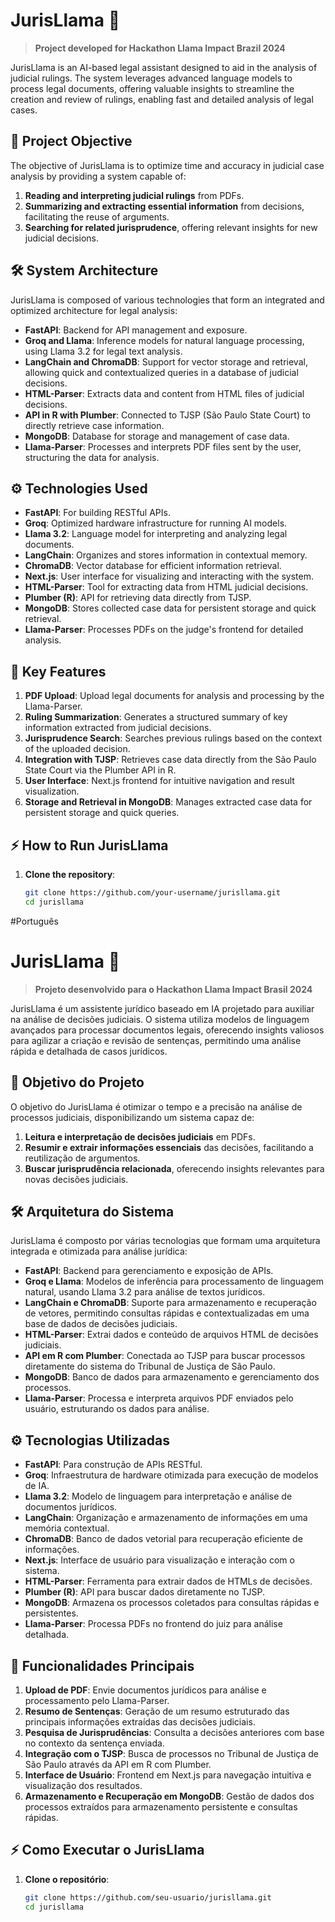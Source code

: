 # JurisLlama 🦙

> **Project developed for Hackathon Llama Impact Brazil 2024**

JurisLlama is an AI-based legal assistant designed to aid in the analysis of judicial rulings. The system leverages advanced language models to process legal documents, offering valuable insights to streamline the creation and review of rulings, enabling fast and detailed analysis of legal cases.

## 🚀 Project Objective

The objective of JurisLlama is to optimize time and accuracy in judicial case analysis by providing a system capable of:

1. **Reading and interpreting judicial rulings** from PDFs.
2. **Summarizing and extracting essential information** from decisions, facilitating the reuse of arguments.
3. **Searching for related jurisprudence**, offering relevant insights for new judicial decisions.

## 🛠️ System Architecture

JurisLlama is composed of various technologies that form an integrated and optimized architecture for legal analysis:

- **FastAPI**: Backend for API management and exposure.
- **Groq and Llama**: Inference models for natural language processing, using Llama 3.2 for legal text analysis.
- **LangChain and ChromaDB**: Support for vector storage and retrieval, allowing quick and contextualized queries in a database of judicial decisions.
- **HTML-Parser**: Extracts data and content from HTML files of judicial decisions.
- **API in R with Plumber**: Connected to TJSP (São Paulo State Court) to directly retrieve case information.
- **MongoDB**: Database for storage and management of case data.
- **Llama-Parser**: Processes and interprets PDF files sent by the user, structuring the data for analysis.

## ⚙️ Technologies Used

- **FastAPI**: For building RESTful APIs.
- **Groq**: Optimized hardware infrastructure for running AI models.
- **Llama 3.2**: Language model for interpreting and analyzing legal documents.
- **LangChain**: Organizes and stores information in contextual memory.
- **ChromaDB**: Vector database for efficient information retrieval.
- **Next.js**: User interface for visualizing and interacting with the system.
- **HTML-Parser**: Tool for extracting data from HTML judicial decisions.
- **Plumber (R)**: API for retrieving data directly from TJSP.
- **MongoDB**: Stores collected case data for persistent storage and quick retrieval.
- **Llama-Parser**: Processes PDFs on the judge's frontend for detailed analysis.

## 📝 Key Features

1. **PDF Upload**: Upload legal documents for analysis and processing by the Llama-Parser.
2. **Ruling Summarization**: Generates a structured summary of key information extracted from judicial decisions.
3. **Jurisprudence Search**: Searches previous rulings based on the context of the uploaded decision.
4. **Integration with TJSP**: Retrieves case data directly from the São Paulo State Court via the Plumber API in R.
5. **User Interface**: Next.js frontend for intuitive navigation and result visualization.
6. **Storage and Retrieval in MongoDB**: Manages extracted case data for persistent storage and quick queries.

## ⚡ How to Run JurisLlama

1. **Clone the repository**:
   ```bash
   git clone https://github.com/your-username/jurisllama.git
   cd jurisllama

#Português

# JurisLlama 🦙

> **Projeto desenvolvido para o Hackathon Llama Impact Brasil 2024**

JurisLlama é um assistente jurídico baseado em IA projetado para auxiliar na análise de decisões judiciais. O sistema utiliza modelos de linguagem avançados para processar documentos legais, oferecendo insights valiosos para agilizar a criação e revisão de sentenças, permitindo uma análise rápida e detalhada de casos jurídicos.

## 🚀 Objetivo do Projeto

O objetivo do JurisLlama é otimizar o tempo e a precisão na análise de processos judiciais, disponibilizando um sistema capaz de:

1. **Leitura e interpretação de decisões judiciais** em PDFs.
2. **Resumir e extrair informações essenciais** das decisões, facilitando a reutilização de argumentos.
3. **Buscar jurisprudência relacionada**, oferecendo insights relevantes para novas decisões judiciais.

## 🛠️ Arquitetura do Sistema

JurisLlama é composto por várias tecnologias que formam uma arquitetura integrada e otimizada para análise jurídica:

- **FastAPI**: Backend para gerenciamento e exposição de APIs.
- **Groq e Llama**: Modelos de inferência para processamento de linguagem natural, usando Llama 3.2 para análise de textos jurídicos.
- **LangChain e ChromaDB**: Suporte para armazenamento e recuperação de vetores, permitindo consultas rápidas e contextualizadas em uma base de dados de decisões judiciais.
- **HTML-Parser**: Extrai dados e conteúdo de arquivos HTML de decisões judiciais.
- **API em R com Plumber**: Conectada ao TJSP para buscar processos diretamente do sistema do Tribunal de Justiça de São Paulo.
- **MongoDB**: Banco de dados para armazenamento e gerenciamento dos processos.
- **Llama-Parser**: Processa e interpreta arquivos PDF enviados pelo usuário, estruturando os dados para análise.

## ⚙️ Tecnologias Utilizadas

- **FastAPI**: Para construção de APIs RESTful.
- **Groq**: Infraestrutura de hardware otimizada para execução de modelos de IA.
- **Llama 3.2**: Modelo de linguagem para interpretação e análise de documentos jurídicos.
- **LangChain**: Organização e armazenamento de informações em uma memória contextual.
- **ChromaDB**: Banco de dados vetorial para recuperação eficiente de informações.
- **Next.js**: Interface de usuário para visualização e interação com o sistema.
- **HTML-Parser**: Ferramenta para extrair dados de HTMLs de decisões.
- **Plumber (R)**: API para buscar dados diretamente no TJSP.
- **MongoDB**: Armazena os processos coletados para consultas rápidas e persistentes.
- **Llama-Parser**: Processa PDFs no frontend do juiz para análise detalhada.

## 📝 Funcionalidades Principais

1. **Upload de PDF**: Envie documentos jurídicos para análise e processamento pelo Llama-Parser.
2. **Resumo de Sentenças**: Geração de um resumo estruturado das principais informações extraídas das decisões judiciais.
3. **Pesquisa de Jurisprudências**: Consulta a decisões anteriores com base no contexto da sentença enviada.
4. **Integração com o TJSP**: Busca de processos no Tribunal de Justiça de São Paulo através da API em R com Plumber.
5. **Interface de Usuário**: Frontend em Next.js para navegação intuitiva e visualização dos resultados.
6. **Armazenamento e Recuperação em MongoDB**: Gestão de dados dos processos extraídos para armazenamento persistente e consultas rápidas.

## ⚡ Como Executar o JurisLlama

1. **Clone o repositório**:
   ```bash
   git clone https://github.com/seu-usuario/jurisllama.git
   cd jurisllama

